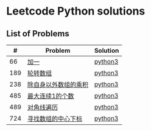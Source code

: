 # Leetcode Python solutions

## List of Problems

| #    | Problem                                                                                          | Solution       |
| ---- | ------------------------------------------------------------------------------------------------ | -------------- |
| 66 | [加一](https://leetcode.cn/problems/plus-one/) | [python3](./solutions/66.py) |
| 189 | [轮转数组](https://leetcode.cn/problems/rotate-array/) | [python3](./solutions/189.py) |
| 238 | [除自身以外数组的乘积](https://leetcode.cn/problems/product-of-array-except-self/) | [python3](./solutions/238.py) |
| 485 | [最大连续1的个数](https://leetcode.cn/problems/max-consecutive-ones/) | [python3](./solutions/485.py) |
| 489 | [对角线遍历](https://leetcode.cn/problems/diagonal-traverse/) | [python3](./solutions/489.py) |
| 724 | [寻找数组的中心下标](https://leetcode.cn/problems/find-pivot-index/) | [python3](./solutions/724.py) |
